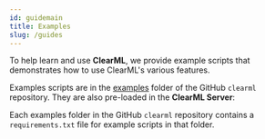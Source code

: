 ```yaml
---
id: guidemain
title: Examples
slug: /guides
---
```



To help learn and use **ClearML**, we provide example scripts that demonstrates how to use ClearML's various features. 

Examples scripts are in the [examples](https://github.com/allegroai/clearml/tree/master/examples) folder of the GitHub `clearml` 
repository. They are also pre-loaded in the **ClearML Server**:

Each examples folder in the GitHub ``clearml`` repository contains a ``requirements.txt`` file for example scripts in that folder.
